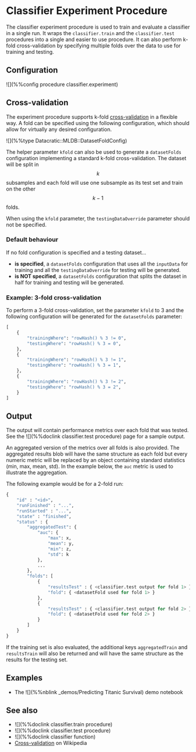 # Classifier Experiment Procedure

The classifier experiment procedure is used to train and evaluate a classifier in a single run.
It wraps the `classifier.train` and the `classifier.test` procedures into a single and easier to 
use procedure. It can also perform k-fold cross-validation by specifying multiple
folds over the data to use for training and testing.

## Configuration

![](%%config procedure classifier.experiment)

<a name="DatasetFoldConfig"></a>
## Cross-validation

The experiment procedure supports k-fold 
[cross-validation](https://en.wikipedia.org/wiki/Cross-validation_(statistics)) in a
flexible way. A fold can be specified using the following configuration, which should allow
for virtually any desired configuration.

![](%%type Datacratic::MLDB::DatasetFoldConfig)

The helper parameter `kfold` can also be used to generate a `datasetFolds` configuration
implementing a standard k-fold cross-validation. The dataset will be split in $$k$$ subsamples and
each fold will use one subsample as its test set and train on the other $$k-1$$ folds.

When using the `kfold` parameter, the `testingDataOverride` parameter should not be specified.

### Default behaviour

If no fold configuration is specified and a testing dataset...

- **is specified**, a `datasetFolds` configuration that uses
all the `inputData` for training and all the `testingDataOverride` for testing
will be generated.
- **is NOT specified**, a `datasetFolds` configuration that splits
the dataset in half for training and testing will be generated.


### Example: 3-fold cross-validation

To perform a 3-fold cross-validation, set the parameter `kfold` to 3 and the following
configuration will be generated for the `datasetFolds` parameter:

```python
[
    {
        "trainingWhere": "rowHash() % 3 != 0",
        "testingWhere": "rowHash() % 3 = 0",
    },
    {
        "trainingWhere": "rowHash() % 3 != 1",
        "testingWhere": "rowHash() % 3 = 1",
    },
    {
        "trainingWhere": "rowHash() % 3 != 2",
        "testingWhere": "rowHash() % 3 = 2",
    }
]
```



## Output

The output will contain performance metrics over each fold that was tested. See the 
![](%%doclink classifier.test procedure) page for a sample output.

An aggregated version of the metrics over all folds is also provided. The aggregated
results blob will have the same structure as each fold but every numeric metric will
be replaced by an object containing standard statistics (min, max, mean, std).
In the example below, the `auc` metric is used to illustrate the aggregation.

The following example would be for a 2-fold run:

```python
{
    "id" : "<id>",
    "runFinished" : "...",
    "runStarted" : "...",
    "state" : "finished",
    "status" : {
        "aggregatedTest": {
            "auc": {
                "max": x,
                "mean": y,
                "min": z,
                "std": k
            },
            ...
        },
        "folds": [
            {
                "resultsTest" : { <classifier.test output for fold 1> },
                "fold": { <datasetFold used for fold 1> }
            },
            {
                "resultsTest" : { <classifier.test output for fold 2> },
                "fold": { <datasetFold used for fold 2> }
            }
        ]
    }
}
```

If the training set is also evaluated, the additional keys `aggregatedTrain` and `resultsTrain` 
will also be returned and will have the same structure as the results for the testing set.

## Examples

* The ![](%%nblink _demos/Predicting Titanic Survival) demo notebook

## See also

* ![](%%doclink classifier.train procedure)
* ![](%%doclink classifier.test procedure)
* ![](%%doclink classifier function)
* [Cross-validation](https://en.wikipedia.org/wiki/Cross-validation_(statistics)) on Wikipedia


